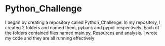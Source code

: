 # Python_Challenge
I began by creating a repository called Python_Challenge.
In my repository, I created 2 folders and named them, pybank and pypoll respectively.
Each of the folders contained files named main.py, Resources and analysis.
I wrote my code and they are all running effectively
